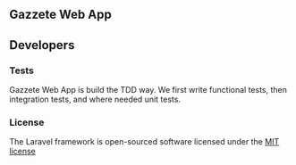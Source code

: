 ## Gazzete Web App

## Developers
### Tests
Gazzete Web App is build the TDD way. We first write functional tests, then integration tests, and where needed unit tests.

### License

The Laravel framework is open-sourced software licensed under the [MIT license](http://opensource.org/licenses/MIT)
